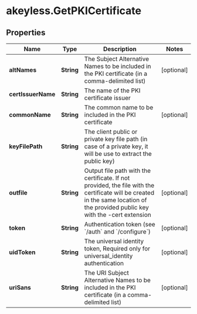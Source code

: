 # akeyless.GetPKICertificate

## Properties

Name | Type | Description | Notes
------------ | ------------- | ------------- | -------------
**altNames** | **String** | The Subject Alternative Names to be included in the PKI certificate (in a comma-delimited list) | [optional] 
**certIssuerName** | **String** | The name of the PKI certificate issuer | 
**commonName** | **String** | The common name to be included in the PKI certificate | [optional] 
**keyFilePath** | **String** | The client public or private key file path (in case of a private key, it will be use to extract the public key) | 
**outfile** | **String** | Output file path with the certificate. If not provided, the file with the certificate will be created in the same location of the provided public key with the -cert extension | [optional] 
**token** | **String** | Authentication token (see &#x60;/auth&#x60; and &#x60;/configure&#x60;) | [optional] 
**uidToken** | **String** | The universal identity token, Required only for universal_identity authentication | [optional] 
**uriSans** | **String** | The URI Subject Alternative Names to be included in the PKI certificate (in a comma-delimited list) | [optional] 


